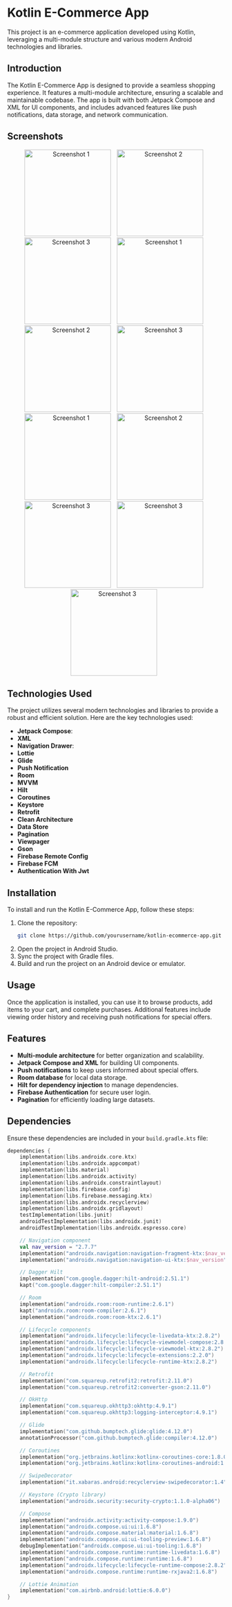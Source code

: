 # Kotlin E-Commerce App

This project is an e-commerce application developed using Kotlin, leveraging a multi-module structure and various modern Android technologies and libraries.

## Introduction

The Kotlin E-Commerce App is designed to provide a seamless shopping experience. It features a multi-module architecture, ensuring a scalable and maintainable codebase. The app is built with both Jetpack Compose and XML for UI components, and includes advanced features like push notifications, data storage, and network communication.

## Screenshots

<p align="center">
 <img src="screenshots/1.png" alt="Screenshot 1" width="200" style="margin-right:10px;">
 <img src="screenshots/2.png" alt="Screenshot 2" width="200" style="margin-right:10px;">
 <img src="screenshots/3.png" alt="Screenshot 3" width="200" style="margin-right:10px;">
 <img src="screenshots/4.png" alt="Screenshot 1" width="200" style="margin-right:10px;">
 <img src="screenshots/5.png" alt="Screenshot 2" width="200" style="margin-right:10px;">
 <img src="screenshots/6.png" alt="Screenshot 3" width="200" style="margin-right:10px;">
 <img src="screenshots/7.png" alt="Screenshot 1" width="200" style="margin-right:10px;">
 <img src="screenshots/8.png" alt="Screenshot 2" width="200" style="margin-right:10px;">
 <img src="screenshots/9.png" alt="Screenshot 3" width="200" style="margin-right:10px;">
 <img src="screenshots/10.png" alt="Screenshot 3" width="200" style="margin-right:10px;">
 <img src="screenshots/11.png" alt="Screenshot 3" width="200" style="margin-right:10px;">


</p>

## Technologies Used

The project utilizes several modern technologies and libraries to provide a robust and efficient solution. Here are the key technologies used:

- **Jetpack Compose**:
- **XML**
- **Navigation Drawer**:
- **Lottie**
- **Glide**
- **Push Notification**
- **Room**
- **MVVM** 
- **Hilt**
- **Coroutines**
- **Keystore**
- **Retrofit**
- **Clean Architecture**
- **Data Store**
- **Pagination**
- **Viewpager**
- **Gson**
- **Firebase Remote Config**
- **Firebase FCM**
- **Authentication With Jwt**
## Installation

To install and run the Kotlin E-Commerce App, follow these steps:

1. Clone the repository:
    ```sh
    git clone https://github.com/yourusername/kotlin-ecommerce-app.git
    ```
2. Open the project in Android Studio.
3. Sync the project with Gradle files.
4. Build and run the project on an Android device or emulator.

## Usage

Once the application is installed, you can use it to browse products, add items to your cart, and complete purchases. Additional features include viewing order history and receiving push notifications for special offers.

## Features

- **Multi-module architecture** for better organization and scalability.
- **Jetpack Compose and XML** for building UI components.
- **Push notifications** to keep users informed about special offers.
- **Room database** for local data storage.
- **Hilt for dependency injection** to manage dependencies.
- **Firebase Authentication** for secure user login.
- **Pagination** for efficiently loading large datasets.

## Dependencies

Ensure these dependencies are included in your `build.gradle.kts` file:

```kotlin
dependencies {
    implementation(libs.androidx.core.ktx)
    implementation(libs.androidx.appcompat)
    implementation(libs.material)
    implementation(libs.androidx.activity)
    implementation(libs.androidx.constraintlayout)
    implementation(libs.firebase.config)
    implementation(libs.firebase.messaging.ktx)
    implementation(libs.androidx.recyclerview)
    implementation(libs.androidx.gridlayout)
    testImplementation(libs.junit)
    androidTestImplementation(libs.androidx.junit)
    androidTestImplementation(libs.androidx.espresso.core)

    // Navigation component
    val nav_version = "2.7.7"
    implementation("androidx.navigation:navigation-fragment-ktx:$nav_version")
    implementation("androidx.navigation:navigation-ui-ktx:$nav_version")

    // Dagger Hilt
    implementation("com.google.dagger:hilt-android:2.51.1")
    kapt("com.google.dagger:hilt-compiler:2.51.1")

    // Room
    implementation("androidx.room:room-runtime:2.6.1")
    kapt("androidx.room:room-compiler:2.6.1")
    implementation("androidx.room:room-ktx:2.6.1")

    // Lifecycle components
    implementation("androidx.lifecycle:lifecycle-livedata-ktx:2.8.2")
    implementation("androidx.lifecycle:lifecycle-viewmodel-compose:2.8.2")
    implementation("androidx.lifecycle:lifecycle-viewmodel-ktx:2.8.2")
    implementation("androidx.lifecycle:lifecycle-extensions:2.2.0")
    implementation("androidx.lifecycle:lifecycle-runtime-ktx:2.8.2")

    // Retrofit
    implementation("com.squareup.retrofit2:retrofit:2.11.0")
    implementation("com.squareup.retrofit2:converter-gson:2.11.0")

    // OkHttp
    implementation("com.squareup.okhttp3:okhttp:4.9.1")
    implementation("com.squareup.okhttp3:logging-interceptor:4.9.1")

    // Glide
    implementation("com.github.bumptech.glide:glide:4.12.0")
    annotationProcessor("com.github.bumptech.glide:compiler:4.12.0")

    // Coroutines
    implementation("org.jetbrains.kotlinx:kotlinx-coroutines-core:1.8.0")
    implementation("org.jetbrains.kotlinx:kotlinx-coroutines-android:1.8.0")

    // SwipeDecorator
    implementation("it.xabaras.android:recyclerview-swipedecorator:1.4")

    // Keystore (Crypto library)
    implementation("androidx.security:security-crypto:1.1.0-alpha06")

    // Compose
    implementation("androidx.activity:activity-compose:1.9.0")
    implementation("androidx.compose.ui:ui:1.6.8")
    implementation("androidx.compose.material:material:1.6.8")
    implementation("androidx.compose.ui:ui-tooling-preview:1.6.8")
    debugImplementation("androidx.compose.ui:ui-tooling:1.6.8")
    implementation("androidx.compose.runtime:runtime-livedata:1.6.8")
    implementation("androidx.compose.runtime:runtime:1.6.8")
    implementation("androidx.lifecycle:lifecycle-runtime-compose:2.8.2")
    implementation("androidx.compose.runtime:runtime-rxjava2:1.6.8")

    // Lottie Animation
    implementation("com.airbnb.android:lottie:6.0.0")
}